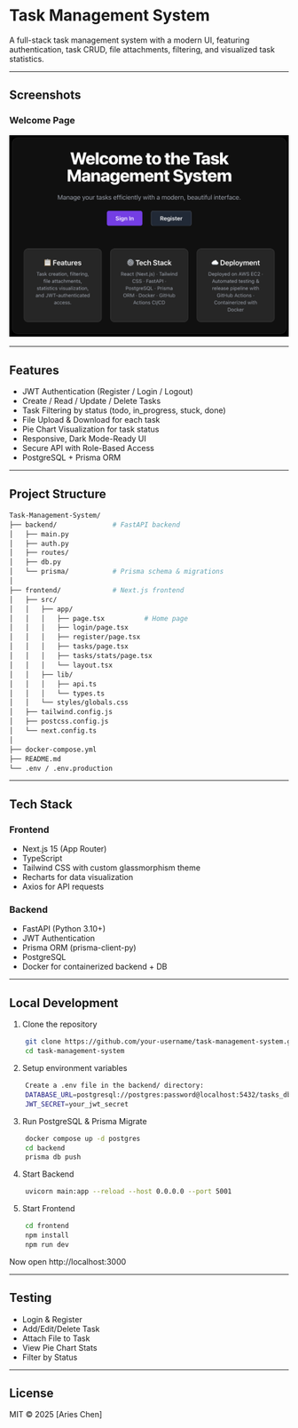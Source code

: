 # Task Management System

A full-stack task management system with a modern UI, featuring authentication, task CRUD, file attachments, filtering, and visualized task statistics.

---

## Screenshots

### Welcome Page
![Home](./screenshots/Welcome.jpg)

---

## Features

- JWT Authentication (Register / Login / Logout)
- Create / Read / Update / Delete Tasks
- Task Filtering by status (todo, in_progress, stuck, done)
- File Upload & Download for each task
- Pie Chart Visualization for task status
- Responsive, Dark Mode-Ready UI
- Secure API with Role-Based Access
- PostgreSQL + Prisma ORM

---

## Project Structure

```bash
Task-Management-System/
├── backend/              # FastAPI backend
│   ├── main.py
│   ├── auth.py
│   ├── routes/
│   ├── db.py
│   └── prisma/           # Prisma schema & migrations
│
├── frontend/             # Next.js frontend
│   ├── src/
│   │   ├── app/
│   │   │   ├── page.tsx          # Home page
│   │   │   ├── login/page.tsx
│   │   │   ├── register/page.tsx
│   │   │   ├── tasks/page.tsx
│   │   │   ├── tasks/stats/page.tsx
│   │   │   └── layout.tsx
│   │   ├── lib/
│   │   │   ├── api.ts
│   │   │   └── types.ts
│   │   └── styles/globals.css
│   ├── tailwind.config.js
│   ├── postcss.config.js
│   └── next.config.ts
│
├── docker-compose.yml
├── README.md
└── .env / .env.production
```

---

## Tech Stack

### Frontend
- Next.js 15 (App Router)
- TypeScript
- Tailwind CSS with custom glassmorphism theme
- Recharts for data visualization
- Axios for API requests

### Backend
- FastAPI (Python 3.10+)
- JWT Authentication
- Prisma ORM (prisma-client-py)
- PostgreSQL
- Docker for containerized backend + DB

---

## Local Development

1. Clone the repository
```bash
    git clone https://github.com/your-username/task-management-system.git
    cd task-management-system
```
2. Setup environment variables
```bash
    Create a .env file in the backend/ directory:
    DATABASE_URL=postgresql://postgres:password@localhost:5432/tasks_db
    JWT_SECRET=your_jwt_secret
```
3. Run PostgreSQL & Prisma Migrate
```bash
    docker compose up -d postgres
    cd backend
    prisma db push
```
4. Start Backend
```bash
    uvicorn main:app --reload --host 0.0.0.0 --port 5001
```
5. Start Frontend
```bash
    cd frontend
    npm install
    npm run dev
```
Now open http://localhost:3000

---

## Testing

- Login & Register
- Add/Edit/Delete Task
- Attach File to Task
- View Pie Chart Stats
- Filter by Status

---

## License

MIT © 2025 [Aries Chen]

